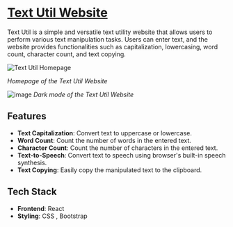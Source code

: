 # [Text Util Website](https://text-ut1l1ty.netlify.app/)

Text Util is a simple and versatile text utility website that allows users to perform various text manipulation tasks. Users can enter text, and the website provides functionalities such as capitalization, lowercasing, word count, character count, and text copying.

![Text Util Homepage](https://github.com/Nandnidee/Text_Util-Website/assets/99739856/e186c0b3-f7a9-43c4-89e5-7723ba46cc79)

*Homepage of the Text Util Website*

![image](https://github.com/Nandnidee/Text_Util-Website/assets/99739856/52f4f877-517c-47ab-85a0-e4c37b3d763e)
*Dark mode of the Text Util Website*

## Features

- **Text Capitalization**: Convert text to uppercase or lowercase.
- **Word Count**: Count the number of words in the entered text.
- **Character Count**: Count the number of characters in the entered text.
- **Text-to-Speech**: Convert text to speech using browser's built-in speech synthesis.
- **Text Copying**: Easily copy the manipulated text to the clipboard.

## Tech Stack

- **Frontend**: React
- **Styling**: CSS , Bootstrap

